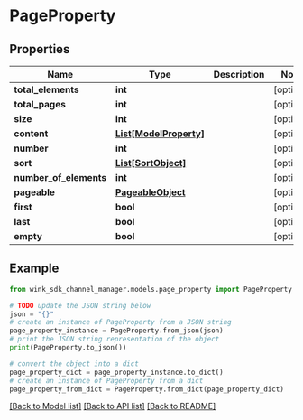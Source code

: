 # PageProperty


## Properties

Name | Type | Description | Notes
------------ | ------------- | ------------- | -------------
**total_elements** | **int** |  | [optional] 
**total_pages** | **int** |  | [optional] 
**size** | **int** |  | [optional] 
**content** | [**List[ModelProperty]**](ModelProperty.md) |  | [optional] 
**number** | **int** |  | [optional] 
**sort** | [**List[SortObject]**](SortObject.md) |  | [optional] 
**number_of_elements** | **int** |  | [optional] 
**pageable** | [**PageableObject**](PageableObject.md) |  | [optional] 
**first** | **bool** |  | [optional] 
**last** | **bool** |  | [optional] 
**empty** | **bool** |  | [optional] 

## Example

```python
from wink_sdk_channel_manager.models.page_property import PageProperty

# TODO update the JSON string below
json = "{}"
# create an instance of PageProperty from a JSON string
page_property_instance = PageProperty.from_json(json)
# print the JSON string representation of the object
print(PageProperty.to_json())

# convert the object into a dict
page_property_dict = page_property_instance.to_dict()
# create an instance of PageProperty from a dict
page_property_from_dict = PageProperty.from_dict(page_property_dict)
```
[[Back to Model list]](../README.md#documentation-for-models) [[Back to API list]](../README.md#documentation-for-api-endpoints) [[Back to README]](../README.md)


